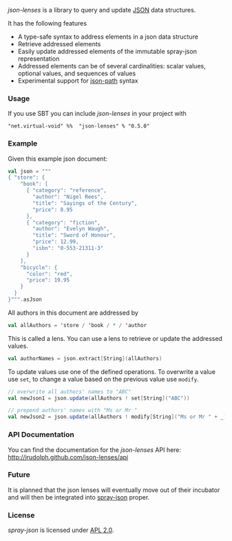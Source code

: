 _json-lenses_ is a library to query and update [JSON] data structures.

It has the following features

 * A type-safe syntax to address elements in a json data structure
 * Retrieve addressed elements
 * Easily update addressed elements of the immutable spray-json representation
 * Addressed elements can be of several cardinalities: scalar values, optional
   values, and sequences of values
 * Experimental support for [json-path] syntax

### Usage

If you use SBT you can include _json-lenses_ in your project with

    "net.virtual-void" %%  "json-lenses" % "0.5.0"

### Example

Given this example json document:
```scala
val json = """
{ "store": {
    "book": [
      { "category": "reference",
        "author": "Nigel Rees",
        "title": "Sayings of the Century",
        "price": 8.95
      },
      { "category": "fiction",
        "author": "Evelyn Waugh",
        "title": "Sword of Honour",
        "price": 12.99,
        "isbn": "0-553-21311-3"
      }
    ],
    "bicycle": {
      "color": "red",
      "price": 19.95
    }
  }
}""".asJson
```

All authors in this document are addressed by
```scala
val allAuthors = 'store / 'book / * / 'author
```

This is called a lens. You can use a lens to retrieve or update the addressed
values.

```scala
val authorNames = json.extract[String](allAuthors)
```

To update values use one of the defined operations. To overwrite a value use `set`, to change a value
based on the previous value use `modify`.

```scala
// overwrite all authors' names to "ABC"
val newJson1 = json.update(allAuthors ! set[String]("ABC"))

// prepend authors' names with "Ms or Mr "
val newJson2 = json.update(allAuthors ! modify[String]("Ms or Mr " + _))
```

### API Documentation

You can find the documentation for the _json-lenses_ API here:
<http://jrudolph.github.com/json-lenses/api>

### Future

It is planned that the json lenses will eventually move out of their incubator and
will then be integrated into [spray-json] proper.

### License

_spray-json_ is licensed under [APL 2.0].

[APL 2.0]: http://www.apache.org/licenses/LICENSE-2.0
[JSON]: http://json.org
[spray-json]: https://github.com/spray/spray-json
[json-path]: http://goessner.net/articles/JsonPath/